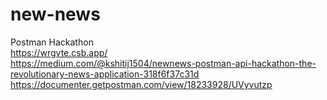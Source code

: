 # new-news
Postman Hackathon <br/>
https://wrgvte.csb.app/ <br/>
https://medium.com/@kshitij1504/newnews-postman-api-hackathon-the-revolutionary-news-application-318f6f37c31d <br/>
https://documenter.getpostman.com/view/18233928/UVyvutzp <br/>
